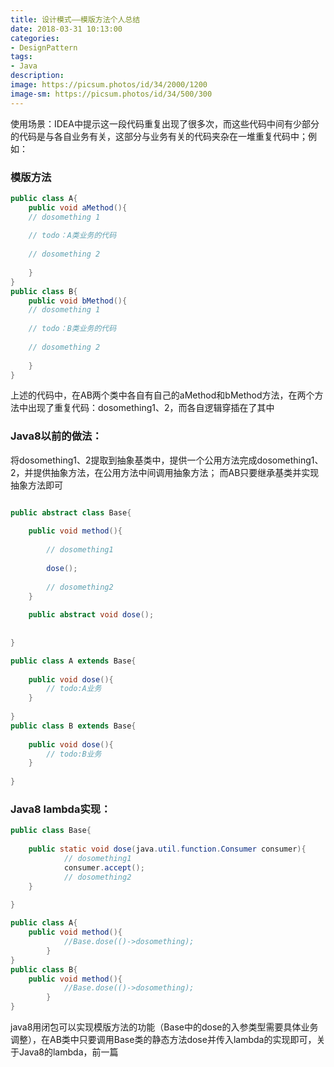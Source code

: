 ```yaml
---
title: 设计模式——模版方法个人总结
date: 2018-03-31 10:13:00
categories:
- DesignPattern
tags:
- Java
description:
image: https://picsum.photos/id/34/2000/1200
image-sm: https://picsum.photos/id/34/500/300
---  
```

使用场景：IDEA中提示这一段代码重复出现了很多次，而这些代码中间有少部分的代码是与各自业务有关，这部分与业务有关的代码夹杂在一堆重复代码中；例如：  
### 模版方法  
```java
public class A{
    public void aMethod(){
    // dosomething 1
    
    // todo：A类业务的代码
    
    // dosomething 2
    
    }
}
public class B{
    public void bMethod(){
    // dosomething 1
    
    // todo：B类业务的代码
    
    // dosomething 2
    
    }
}
```
上述的代码中，在AB两个类中各自有自己的aMethod和bMethod方法，在两个方法中出现了重复代码：dosomething1、2，而各自逻辑穿插在了其中  

### Java8以前的做法：
将dosomething1、2提取到抽象基类中，提供一个公用方法完成dosomething1、2，并提供抽象方法，在公用方法中间调用抽象方法； 而AB只要继承基类并实现抽象方法即可  
```java

public abstract class Base{
    
    public void method(){
        
        // dosomething1
        
        dose();
        
        // dosomething2
    }
    
    public abstract void dose();
    
    
}

public class A extends Base{
    
    public void dose(){
        // todo:A业务
    }
    
}
public class B extends Base{
    
    public void dose(){
        // todo:B业务
    }
    
}
```

### Java8 lambda实现：  
```java
public class Base{
    
    public static void dose(java.util.function.Consumer consumer){
            // dosomething1
            consumer.accept();
            // dosomething2
    }
    
}

public class A{
    public void method(){
            //Base.dose(()->dosomething);
        }
}
public class B{
    public void method(){
            //Base.dose(()->dosomething);
        }
}

```  
java8用闭包可以实现模版方法的功能（Base中的dose的入参类型需要具体业务调整），在AB类中只要调用Base类的静态方法dose并传入lambda的实现即可，关于Java8的lambda，前一篇